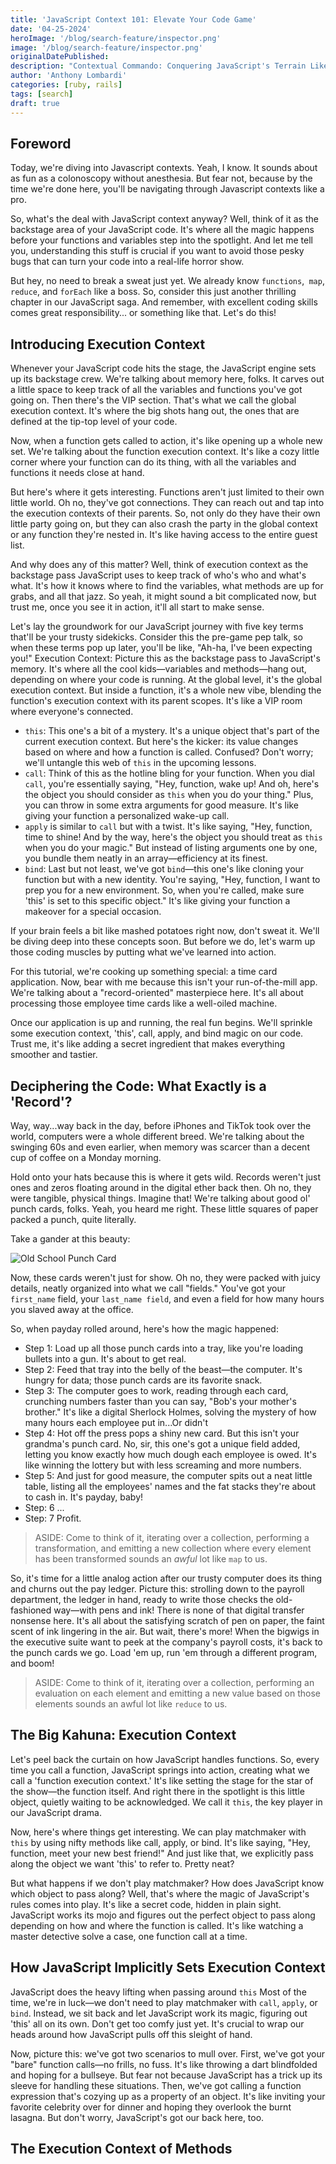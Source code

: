 ```yaml
---
title: 'JavaScript Context 101: Elevate Your Code Game'
date: '04-25-2024'
heroImage: '/blog/search-feature/inspector.png'
image: '/blog/search-feature/inspector.png'
originalDatePublished:
description: "Contextual Commando: Conquering JavaScript's Terrain Like a Boss"
author: 'Anthony Lombardi'
categories: [ruby, rails]
tags: [search]
draft: true
---
```


## Foreword

Today, we're diving into Javascript contexts. Yeah, I know. It sounds about as fun as a colonoscopy without anesthesia. But fear not, because by the time we're done here, you'll be navigating through Javascript contexts like a pro.

So, what's the deal with JavaScript context anyway? Well, think of it as the backstage area of your JavaScript code. It's where all the magic happens before your functions and variables step into the spotlight. And let me tell you, understanding this stuff is crucial if you want to avoid those pesky bugs that can turn your code into a real-life horror show.

But hey, no need to break a sweat just yet. We already know `functions`,` map`, `reduce`, and `forEach` like a boss. So, consider this just another thrilling chapter in our JavaScript saga. And remember, with excellent coding skills comes great responsibility... or something like that. Let's do this!

## Introducing Execution Context

Whenever your JavaScript code hits the stage, the JavaScript engine sets up its backstage crew. We're talking about memory here, folks. It carves out a little space to keep track of all the variables and functions you've got going on. Then there's the VIP section. That's what we call the global execution context. It's where the big shots hang out, the ones that are defined at the tip-top level of your code.

Now, when a function gets called to action, it's like opening up a whole new set. We're talking about the function execution context. It's like a cozy little corner where your function can do its thing, with all the variables and functions it needs close at hand.

But here's where it gets interesting. Functions aren't just limited to their own little world. Oh no, they've got connections. They can reach out and tap into the execution contexts of their parents. So, not only do they have their own little party going on, but they can also crash the party in the global context or any function they're nested in. It's like having access to the entire guest list.

And why does any of this matter? Well, think of execution context as the backstage pass JavaScript uses to keep track of who's who and what's what. It's how it knows where to find the variables, what methods are up for grabs, and all that jazz. So yeah, it might sound a bit complicated now, but trust me, once you see it in action, it'll all start to make sense.

Let's lay the groundwork for our JavaScript journey with five key terms that'll be your trusty sidekicks. Consider this the pre-game pep talk, so when these terms pop up later, you'll be like, "Ah-ha, I've been expecting you!"
Execution Context: Picture this as the backstage pass to JavaScript's memory. It's where all the cool kids—variables and methods—hang out, depending on where your code is running. At the global level, it's the global execution context. But inside a function, it's a whole new vibe, blending the function's execution context with its parent scopes. It's like a VIP room where everyone's connected.

- `this`: This one's a bit of a mystery. It's a unique object that's part of the current execution context. But here's the kicker: its value changes based on where and how a function is called. Confused? Don't worry; we'll untangle this web of `this` in the upcoming lessons.
- `call`: Think of this as the hotline bling for your function. When you dial `call`, you're essentially saying, "Hey, function, wake up! And oh, here's the object you should consider as `this` when you do your thing." Plus, you can throw in some extra arguments for good measure. It's like giving your function a personalized wake-up call.
- `apply` is similar to `call` but with a twist. It's like saying, "Hey, function, time to shine! And by the way, here's the object you should treat as `this` when you do your magic." But instead of listing arguments one by one, you bundle them neatly in an array—efficiency at its finest.
- `bind`: Last but not least, we've got `bind`—this one's like cloning your function but with a new identity. You're saying, "Hey, function, I want to prep you for a new environment. So, when you're called, make sure 'this' is set to this specific object." It's like giving your function a makeover for a special occasion.

If your brain feels a bit like mashed potatoes right now, don't sweat it. We'll be diving deep into these concepts soon. But before we do, let's warm up those coding muscles by putting what we've learned into action.

For this tutorial, we're cooking up something special: a time card application. Now, bear with me because this isn't your run-of-the-mill app. We're talking about a "record-oriented" masterpiece here. It's all about processing those employee time cards like a well-oiled machine.

Once our application is up and running, the real fun begins. We'll sprinkle some execution context, 'this', call, apply, and bind magic on our code. Trust me, it's like adding a secret ingredient that makes everything smoother and tastier.

## Deciphering the Code: What Exactly is a 'Record'?

Way, way...way back in the day, before iPhones and TikTok took over the world, computers were a whole different breed. We're talking about the swinging 60s and even earlier, when memory was scarcer than a decent cup of coffee on a Monday morning.

Hold onto your hats because this is where it gets wild. Records weren't just ones and zeros floating around in the digital ether back then. Oh no, they were tangible, physical things. Imagine that! We're talking about good ol' punch cards, folks. Yeah, you heard me right. These little squares of paper packed a punch, quite literally.

Take a gander at this beauty:

![Old School Punch Card](/blog/javascript-context/punch-card.png)

Now, these cards weren't just for show. Oh no, they were packed with juicy details, neatly organized into what we call "fields." You've got your `first_name` field, your `last_name field`, and even a field for how many hours you slaved away at the office.

So, when payday rolled around, here's how the magic happened:

- Step 1: Load up all those punch cards into a tray, like you're loading bullets into a gun. It's about to get real.
- Step 2: Feed that tray into the belly of the beast—the computer. It's hungry for data; those punch cards are its favorite snack.
- Step 3: The computer goes to work, reading through each card, crunching numbers faster than you can say, "Bob's your mother's brother." It's like a digital Sherlock Holmes, solving the mystery of how many hours each employee put in...Or didn't
- Step 4: Hot off the press pops a shiny new card. But this isn't your grandma's punch card. No, sir, this one's got a unique field added, letting you know exactly how much dough each employee is owed. It's like winning the lottery but with less screaming and more numbers.
- Step 5: And just for good measure, the computer spits out a neat little table, listing all the employees' names and the fat stacks they're about to cash in. It's payday, baby!
- Step: 6 ...
- Step: 7 Profit.

> ASIDE: Come to think of it, iterating over a collection, performing a transformation, and emitting a new collection where every element has been transformed sounds an *awful* lot like `map` to us.

So, it's time for a little analog action after our trusty computer does its thing and churns out the pay ledger. Picture this: strolling down to the payroll department, the ledger in hand, ready to write those checks the old-fashioned way—with pens and ink! There is none of that digital transfer nonsense here. It's all about the satisfying scratch of pen on paper, the faint scent of ink lingering in the air. But wait, there's more! When the bigwigs in the executive suite want to peek at the company's payroll costs, it's back to the punch cards we go. Load 'em up, run 'em through a different program, and boom!

> ASIDE: Come to think of it, iterating over a collection, performing an evaluation on each element and emitting a new value based on those elements sounds an awful lot like `reduce` to us.

## The Big Kahuna: Execution Context

Let's peel back the curtain on how JavaScript handles functions. So, every time you call a function, JavaScript springs into action, creating what we call a 'function execution context.' It's like setting the stage for the star of the show—the function itself. And right there in the spotlight is this little object, quietly waiting to be acknowledged. We call it `this`, the key player in our JavaScript drama.

Now, here's where things get interesting. We can play matchmaker with `this` by using nifty methods like call, apply, or bind. It's like saying, "Hey, function, meet your new best friend!" And just like that, we explicitly pass along the object we want 'this' to refer to. Pretty neat?

But what happens if we don't play matchmaker? How does JavaScript know which object to pass along? Well, that's where the magic of JavaScript's rules comes into play. It's like a secret code, hidden in plain sight. JavaScript works its mojo and figures out the perfect object to pass along depending on how and where the function is called. It's like watching a master detective solve a case, one function call at a time.

## How JavaScript Implicitly Sets Execution Context

JavaScript does the heavy lifting when passing around `this` Most of the time, we're in luck—we don't need to play matchmaker with `call`, `apply`, or `bind`. Instead, we sit back and let JavaScript work its magic, figuring out 'this' all on its own. Don't get too comfy just yet. It's crucial to wrap our heads around how JavaScript pulls off this sleight of hand.

Now, picture this: we've got two scenarios to mull over. First, we've got your "bare" function calls—no frills, no fuss. It's like throwing a dart blindfolded and hoping for a bullseye. But fear not because JavaScript has a trick up its sleeve for handling these situations. Then, we've got calling a function expression that's cozying up as a property of an object. It's like inviting your favorite celebrity over for dinner and hoping they overlook the burnt lasagna. But don't worry, JavaScript's got our back here, too.

## The Execution Context of Methods



